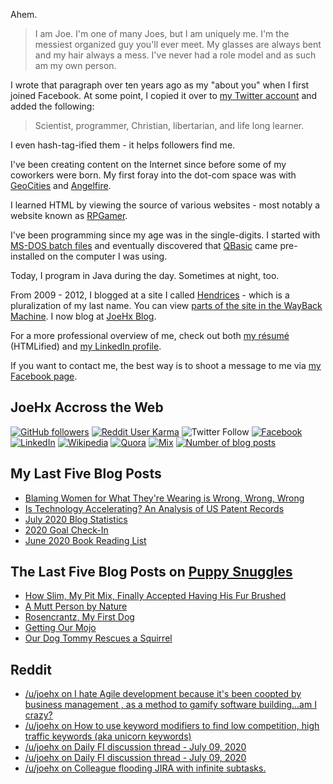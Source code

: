 Ahem.

> I am Joe. I'm one of many Joes, but I am uniquely me. I'm the messiest organized guy you'll ever meet. My glasses are always bent and my hair always a mess. I've never had a role model and as such am my own person.

I wrote that paragraph over ten years ago as my "about you" when I first joined Facebook. At some point, I copied it over to [my Twitter account](https://twitter.com/JoeHxBlog) and added the following:

> Scientist, programmer, Christian, libertarian, and life long learner.

I even hash-tag-ified them - it helps followers find me.

I've been creating content on the Internet since before some of my coworkers were born. My first foray into the dot-com space was with [GeoCities](https://en.wikipedia.org/wiki/Yahoo!_GeoCities) and [Angelfire](https://en.wikipedia.org/wiki/Angelfire).

I learned HTML by viewing the source of various websites - most notably a website known as [RPGamer](https://rpgamer.com/).

I've been programming since my age was in the single-digits. I started with [MS-DOS batch files](https://en.wikipedia.org/wiki/Batch_file) and eventually discovered that [QBasic](https://en.wikipedia.org/wiki/QBasic) came pre-installed on the computer I was using.

Today, I program in Java during the day. Sometimes at night, too.

From 2009 - 2012, I blogged at a site I called [Hendrices](https://www.facebook.com/Hendricescom/) - which is a pluralization of my last name. You can view [parts of the site in the WayBack Machine](https://web.archive.org/web/20090731115109/http://www.hendrices.com/). I now blog at [JoeHx Blog](https://www.joehxblog.com/).

For a more professional overview of me, check out both [my r&eacute;sum&eacute;](https://www.joehxblog.com/resume/) (HTMLified) and [my LinkedIn profile](https://www.linkedin.com/in/hendrix1984/).

If you want to contact me, the best way is to shoot a message to me via [my Facebook page](https://www.facebook.com/JoeHxBlog/).

## JoeHx Accross the Web

[![GitHub followers](https://img.shields.io/github/followers/hendrixjoseph?label=GitHub&style=for-the-badge&logo=github)](https://github.com/hendrixjoseph)
[![Reddit User Karma](https://img.shields.io/reddit/user-karma/combined/joehx?label=Reddit&style=for-the-badge&logo=reddit)](https://www.reddit.com/user/joehx/)
![Twitter Follow](https://img.shields.io/twitter/follow/JoeHxBlog?label=Twitter&style=for-the-badge&logo=twitter&color=1da1f2)
[![Facebook](https://img.shields.io/static/v1?label=FACEBOOK&message=143%20LIKES&color=3b5998&style=for-the-badge&logo=facebook)](https://www.facebook.com/JoeHxBlog)
[![LinkedIn](https://img.shields.io/static/v1?label=linkedin&message=176%20connections&color=2867b2&style=for-the-badge&logo=linkedin)](https://www.linkedin.com/in/hendrix1984)
[![Wikipedia](https://img.shields.io/static/v1?label=wikipedia&message=509%20edits&style=for-the-badge&logo=wikipedia)](https://en.wikipedia.org/wiki/User:Hendrixjoseph)
[![Quora](https://img.shields.io/static/v1?label=quora&message=96%20followers&color=b92b27&style=for-the-badge&logo=quora&logoColor=b92b27)](https://www.quora.com/profile/Joseph-Hendrix)
[![Mix](https://img.shields.io/static/v1?label=mix&message=7k%20followers&color=ff8126&style=for-the-badge&logo=mix)](https://mix.com/joehx)
[![Number of blog posts](https://img.shields.io/endpoint?style=for-the-badge&url=https%3A%2F%2Fwww.joehxblog.com%2Fdata%2Fnumposts.json)](https://www.joehxblog.com/)

## My Last Five Blog Posts

<!-- JOEHXBLOG:START -->
- [Blaming Women for What They're Wearing is Wrong, Wrong, Wrong](https://www.joehxblog.com/blaming-women-for-what-theyre-wearing-is-wrong-wrong-wrong/)
- [Is Technology Accelerating? An Analysis of US Patent Records](https://www.joehxblog.com/is-technology-accelerating-an-analysis-of-us-patent-records/)
- [July 2020 Blog Statistics](https://www.joehxblog.com/july-2020-blog-statistics/)
- [2020 Goal Check-In](https://www.joehxblog.com/2020-goal-check-in/)
- [June 2020 Book Reading List](https://www.joehxblog.com/june-2020-book-reading-list/)
<!-- JOEHXBLOG:END -->

## The Last Five Blog Posts on [Puppy Snuggles](https://www.puppy-snuggles.com/)

<!-- PUPPY-SNUGGLES:START -->
- [How Slim, My Pit Mix, Finally Accepted Having His Fur Brushed](https://www.puppy-snuggles.com/blog/how-slim-my-pit-mix-finally-accepted-having-his-fur-brushed/)
- [A Mutt Person by Nature](https://www.puppy-snuggles.com/blog/a-mutt-person-by-nature/)
- [Rosencrantz, My First Dog](https://www.puppy-snuggles.com/blog/rosencrantz-my-first-dog/)
- [Getting Our Mojo](https://www.puppy-snuggles.com/blog/getting-our-mojo/)
- [Our Dog Tommy Rescues a Squirrel](https://www.puppy-snuggles.com/blog/our-dog-tommy-rescues-a-squirrel/)
<!-- PUPPY-SNUGGLES:END -->

## Reddit

<!-- REDDIT:START -->
- [/u/joehx on I hate Agile development because it's been coopted by business management , as a method to gamify software building...am I crazy?](https://www.reddit.com/r/programming/comments/hygojk/i_hate_agile_development_because_its_been_coopted/fzekiza/)
- [/u/joehx on How to use keyword modifiers to find low competition, high traffic keywords (aka unicorn keywords)](https://www.reddit.com/r/Blogging/comments/hs7dml/how_to_use_keyword_modifiers_to_find_low/fy962em/)
- [/u/joehx on Daily FI discussion thread - July 09, 2020](https://www.reddit.com/r/financialindependence/comments/hnz8s8/daily_fi_discussion_thread_july_09_2020/fxfboet/)
- [/u/joehx on Daily FI discussion thread - July 09, 2020](https://www.reddit.com/r/financialindependence/comments/hnz8s8/daily_fi_discussion_thread_july_09_2020/fxfbfhz/)
- [/u/joehx on Colleague flooding JIRA with infinite subtasks.](https://www.reddit.com/r/cscareerquestions/comments/hnirhe/colleague_flooding_jira_with_infinite_subtasks/fxcdha8/)
<!-- REDDIT:END -->

